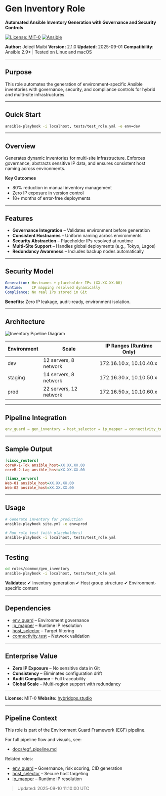 
# Gen Inventory Role

**Automated Ansible Inventory Generation with Governance and Security Controls**

[![License: MIT-0](https://img.shields.io/badge/License-MIT--0-blue.svg)](https://opensource.org/licenses/MIT-0)
[![Ansible](https://img.shields.io/badge/ansible-2.9+-red.svg)](https://ansible.com)

**Author:** Jeleel Muibi
**Version:** 2.1.0
**Updated:** 2025-09-01
**Compatibility:** Ansible 2.9+ | Tested on Linux and macOS

---

## Purpose
This role automates the generation of environment-specific Ansible inventories with governance, security, and compliance controls for hybrid and multi-site infrastructures.

---

## Quick Start
```bash
ansible-playbook -i localhost, tests/test_role.yml -e env=dev
```

---

## Overview
Generates dynamic inventories for multi-site infrastructure. Enforces governance, abstracts sensitive IP data, and ensures consistent host naming across environments.

**Key Outcomes**
- 80% reduction in manual inventory management
- Zero IP exposure in version control
- 18+ months of error-free deployments

---

## Features
- **Governance Integration** – Validates environment before generation
- **Consistent Hostnames** – Uniform naming across environments
- **Security Abstraction** – Placeholder IPs resolved at runtime
- **Multi-Site Support** – Handles global deployments (e.g., Tokyo, Lagos)
- **Redundancy Awareness** – Includes backup nodes automatically

---

## Security Model
```yaml
Generation: Hostnames + placeholder IPs (XX.XX.XX.00)
Runtime:    IP mapping resolved dynamically
Compliance: No real IPs stored in Git
```

**Benefits:** Zero IP leakage, audit-ready, environment isolation.

---

## Architecture
![Inventory Pipeline Diagram](90d460a37a.png)

| Environment | Scale               | IP Ranges (Runtime Only)     |
|-------------|---------------------|-------------------------------|
| dev         | 12 servers, 8 network | 172.16.10.x, 10.10.40.x       |
| staging     | 14 servers, 8 network | 172.16.30.x, 10.10.50.x       |
| prod        | 22 servers, 12 network | 172.16.50.x, 10.10.60.x       |

---

## Pipeline Integration
```yaml
env_guard → gen_inventory → host_selector → ip_mapper → connectivity_test → deploy
```

---

## Sample Output
```ini
[cisco_routers]
coreR-1-Tok ansible_host=XX.XX.XX.00
coreR-2-Lag ansible_host=XX.XX.XX.00

[linux_servers]
Web-01 ansible_host=XX.XX.XX.00
Web-02 ansible_host=XX.XX.XX.00
```

---

## Usage
```bash
# Generate inventory for production
ansible-playbook site.yml -e env=prod

# Run role test (with placeholders)
ansible-playbook -i localhost, tests/test_role.yml
```

---

## Testing
```bash
cd roles/common/gen_inventory
ansible-playbook -i localhost, tests/test_role.yml
```
**Validates:**
✔ Inventory generation
✔ Host group structure
✔ Environment-specific content

---

## Dependencies
- [env_guard](../env_guard) – Environment governance
- [ip_mapper](../ip_mapper) – Runtime IP resolution
- [host_selector](../host_selector) – Target filtering
- [connectivity_test](../connectivity_test) – Network validation

---

## Enterprise Value
- **Zero IP Exposure** – No sensitive data in Git
- **Consistency** – Eliminates configuration drift
- **Audit Compliance** – Full traceability
- **Global Scale** – Multi-region support with redundancy

---

**License:** MIT-0
**Website:** [hybridops.studio](https://hybridops.studio)

---

## Pipeline Context

This role is part of the Environment Guard Framework (EGF) pipeline.

For full pipeline flow and visuals, see:
- [docs/egf_pipeline.md](../../../../docs/egf_pipeline.md)

Related roles:
- [env_guard](../env_guard/) – Governance, risk scoring, CID generation
- [host_selector](../host_selector/) – Secure host targeting
- [ip_mapper](../ip_mapper/) – Runtime IP resolution

> Updated: 2025-09-10 11:10:00 UTC
